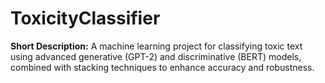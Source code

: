# ToxicityClassifier
**Short Description:**  A machine learning project for classifying toxic text using advanced generative (GPT-2) and discriminative (BERT) models, combined with stacking techniques to enhance accuracy and robustness.
